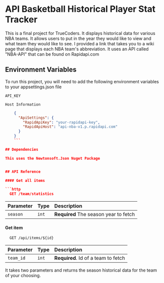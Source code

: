 
# API Basketball Historical Player Stat Tracker

This is a final project for TrueCoders. It displays historical data for various NBA teams. It allows users to put in the year they would like to view and what team they would like to see. I provided a link that takes you to a wiki page that displays each NBA team's abbreviation. It uses an API called "NBA-API" that can be found on Rapidapi.com

## Environment Variables

To run this project, you will need to add the following environment variables to your appsettings.json file

`API_KEY`

`Host Information`
```json
    {
      "ApiSettings": {
        "RapidApiKey": "your-rapidapi-key",
        "RapidApiHost": "api-nba-v1.p.rapidapi.com"
      }
    }
    ```

## Dependencies

This uses the Newtonsoft.Json Nuget Package


## API Reference

#### Get all items

```http
  GET /team/statistics 
```

| Parameter | Type     | Description                |
| :-------- | :------- | :------------------------- |
| `season` | `int` | **Required** The season year to fetch |

#### Get item

```http
  GET /api/items/${id}
```

| Parameter | Type     | Description                       |
| :-------- | :------- | :-------------------------------- |
| `team_id`      | `int` | **Required**. Id of a team to fetch |


It takes two parameters and returns the season historical data for the team of your choosing.

